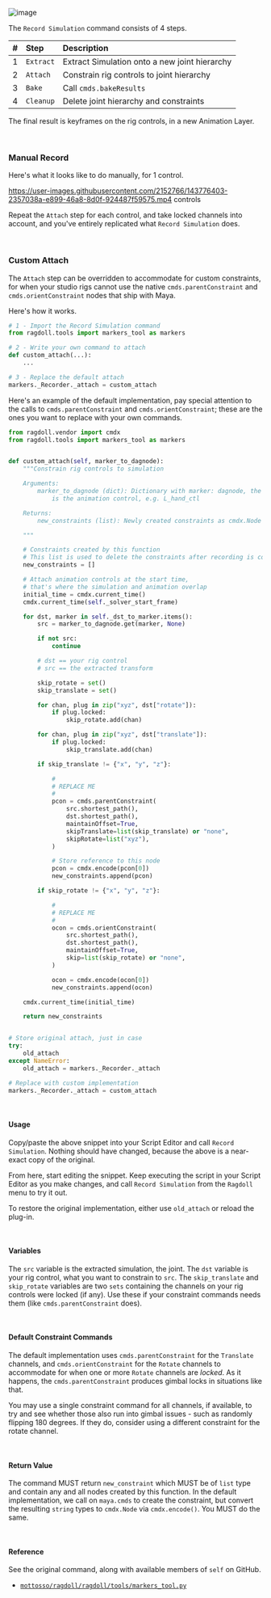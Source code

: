 ![image](https://user-images.githubusercontent.com/2152766/143775949-7bd67757-2574-43d5-a9c1-e41247255b3e.png)

The `Record Simulation` command consists of 4 steps.

| # | Step      | Description
|:--|:----------|:-----------------------
| 1 | `Extract` | Extract Simulation onto a new joint hierarchy
| 2 | `Attach`  | Constrain rig controls to joint hierarchy
| 3 | `Bake`    | Call `cmds.bakeResults`
| 4 | `Cleanup` | Delete joint hierarchy and constraints

The final result is keyframes on the rig controls, in a new Animation Layer.

<br>

### Manual Record

Here's what it looks like to do manually, for 1 control.

https://user-images.githubusercontent.com/2152766/143776403-2357038a-e899-46a8-8d0f-924487f59575.mp4 controls

Repeat the `Attach` step for each control, and take locked channels into account, and you've entirely replicated what `Record Simulation` does.

<br>

### Custom Attach

The `Attach` step can be overridden to accommodate for custom constraints, for when your studio rigs cannot use the native `cmds.parentConstraint` and `cmds.orientConstraint` nodes that ship with Maya.

Here's how it works.

```py
# 1 - Import the Record Simulation command
from ragdoll.tools import markers_tool as markers

# 2 - Write your own command to attach
def custom_attach(...):
    ...

# 3 - Replace the default attach
markers._Recorder._attach = custom_attach
```

Here's an example of the default implementation, pay special attention to the calls to `cmds.parentConstraint` and `cmds.orientConstraint`; these are the ones you want to replace with your own commands.

```py
from ragdoll.vendor import cmdx
from ragdoll.tools import markers_tool as markers


def custom_attach(self, marker_to_dagnode):
    """Constrain rig controls to simulation

    Arguments:
        marker_to_dagnode (dict): Dictionary with marker: dagnode, the dagnode
            is the animation control, e.g. L_hand_ctl

    Returns:
        new_constraints (list): Newly created constraints as cmdx.Node instances

    """

    # Constraints created by this function
    # This list is used to delete the constraints after recording is complete
    new_constraints = []

    # Attach animation controls at the start time,
    # that's where the simulation and animation overlap
    initial_time = cmdx.current_time()
    cmdx.current_time(self._solver_start_frame)

    for dst, marker in self._dst_to_marker.items():
        src = marker_to_dagnode.get(marker, None)

        if not src:
            continue

        # dst == your rig control
        # src == the extracted transform

        skip_rotate = set()
        skip_translate = set()

        for chan, plug in zip("xyz", dst["rotate"]):
            if plug.locked:
                skip_rotate.add(chan)

        for chan, plug in zip("xyz", dst["translate"]):
            if plug.locked:
                skip_translate.add(chan)

        if skip_translate != {"x", "y", "z"}:

            #
            # REPLACE ME
            #
            pcon = cmds.parentConstraint(
                src.shortest_path(),
                dst.shortest_path(),
                maintainOffset=True,
                skipTranslate=list(skip_translate) or "none",
                skipRotate=list("xyz"),
            )

            # Store reference to this node
            pcon = cmdx.encode(pcon[0])
            new_constraints.append(pcon)

        if skip_rotate != {"x", "y", "z"}:

            #
            # REPLACE ME
            #
            ocon = cmds.orientConstraint(
                src.shortest_path(),
                dst.shortest_path(),
                maintainOffset=True,
                skip=list(skip_rotate) or "none",
            )

            ocon = cmdx.encode(ocon[0])
            new_constraints.append(ocon)

    cmdx.current_time(initial_time)

    return new_constraints


# Store original attach, just in case
try:
    old_attach
except NameError:
    old_attach = markers._Recorder._attach

# Replace with custom implementation
markers._Recorder._attach = custom_attach
```

<br>

#### Usage

Copy/paste the above snippet into your Script Editor and call `Record Simulation`. Nothing should have changed, because the above is a near-exact copy of the original.

From here, start editing the snippet. Keep executing the script in your Script Editor as you make changes, and call `Record Simulation` from the `Ragdoll` menu to try it out.

To restore the original implementation, either use `old_attach` or reload the plug-in.

<br>

#### Variables

The `src` variable is the extracted simulation, the joint. The `dst` variable is your rig control, what you want to constrain to `src`. The `skip_translate` and `skip_rotate` variables are two `sets` containing the channels on your rig controls were locked (if any). Use these if your constraint commands needs them (like `cmds.parentConstraint` does).

<br>

#### Default Constraint Commands

The default implementation uses `cmds.parentConstraint` for the `Translate` channels, and `cmds.orientConstraint` for the `Rotate` channels to accommodate for when one or more `Rotate` channels are *locked*. As it happens, the `cmds.parentConstraint` produces gimbal locks in situations like that.

You may use a single constraint command for all channels, if available, to try and see whether those also run into gimbal issues - such as randomly flipping 180 degrees. If they do, consider using a different constraint for the rotate channel.

<br>

#### Return Value

The command MUST return `new_constraint` which MUST be of `list` type and contain any and all nodes created by this function. In the default implementation, we call on `maya.cmds` to create the constraint, but convert the resulting `string` types to `cmdx.Node` via `cmdx.encode()`. You MUST do the same.

<br>

#### Reference

See the original command, along with available members of `self` on GitHub.

- [`mottosso/ragdoll/ragdoll/tools/markers_tool.py`](https://github.com/mottosso/ragdoll/blob/f7e88f2c9777340409086ed40952c35917d2c64b/ragdoll/tools/markers_tool.py#L827)